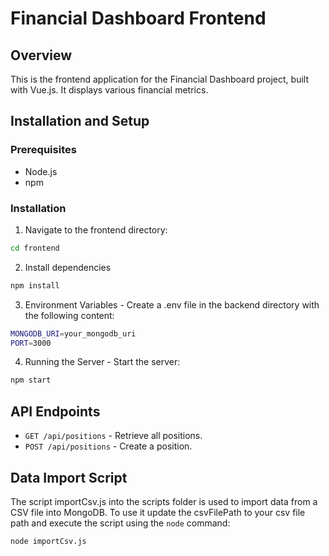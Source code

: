 # Financial Dashboard Frontend

## Overview

This is the frontend application for the Financial Dashboard project, built with Vue.js. It displays various financial metrics.

## Installation and Setup

### Prerequisites

- Node.js
- npm

### Installation

1. Navigate to the frontend directory:

```sh
cd frontend
```

2. Install dependencies

```sh
npm install
```

3. Environment Variables - Create a .env file in the backend directory with the following content:

```sh
MONGODB_URI=your_mongodb_uri
PORT=3000
```

4. Running the Server - Start the server:

```sh
npm start
```

## API Endpoints

* `GET /api/positions` - Retrieve all positions.
* `POST /api/positions` - Create a position.

## Data Import Script

The script importCsv.js into the scripts folder is used to import data from a CSV file into MongoDB.
To use it update the csvFilePath to your csv file path and execute the script using the `node` command:

```sh
node importCsv.js
```
